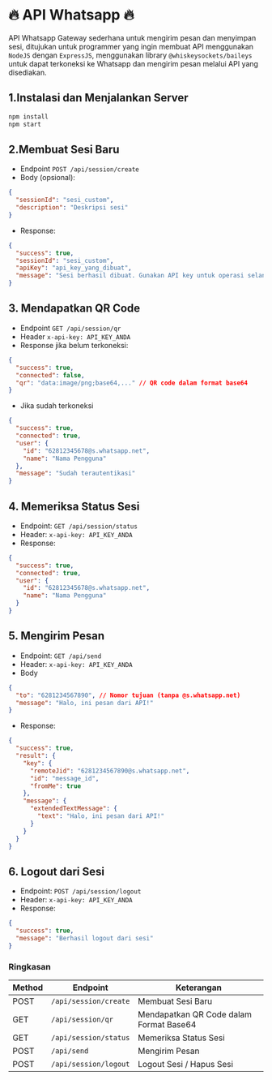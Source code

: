 # 🔥 API Whatsapp 🔥


API Whatsapp Gateway sederhana untuk mengirim pesan dan menyimpan sesi, ditujukan untuk programmer yang ingin membuat API menggunakan `NodeJS` dengan `ExpressJS`, menggunakan library `@whiskeysockets/baileys` untuk dapat terkoneksi ke Whatsapp dan mengirim pesan melalui API yang disediakan.

## 1.Instalasi dan Menjalankan Server

```bash
npm install
npm start
```

## 2.Membuat Sesi Baru

- Endpoint `POST /api/session/create`
- Body (opsional):

```json
{
  "sessionId": "sesi_custom",
  "description": "Deskripsi sesi"
}
```

- Response:

```json
{
  "success": true,
  "sessionId": "sesi_custom",
  "apiKey": "api_key_yang_dibuat",
  "message": "Sesi berhasil dibuat. Gunakan API key untuk operasi selanjutnya."
}
```

## 3. Mendapatkan QR Code

- Endpoint `GET /api/session/qr`
- Header `x-api-key: API_KEY_ANDA`
- Response jika belum terkoneksi:

```json
{
  "success": true,
  "connected": false,
  "qr": "data:image/png;base64,..." // QR code dalam format base64
}
```

- Jika sudah terkoneksi

```json
{
  "success": true,
  "connected": true,
  "user": {
    "id": "62812345678@s.whatsapp.net",
    "name": "Nama Pengguna"
  },
  "message": "Sudah terautentikasi"
}
```

## 4. Memeriksa Status Sesi

- Endpoint: `GET /api/session/status`
- Header: `x-api-key: API_KEY_ANDA`
- Response:

```json
{
  "success": true,
  "connected": true,
  "user": {
    "id": "62812345678@s.whatsapp.net",
    "name": "Nama Pengguna"
  }
}
```

## 5. Mengirim Pesan

- Endpoint: `GET /api/send`
- Header: `x-api-key: API_KEY_ANDA`
- Body

```json
{
  "to": "6281234567890", // Nomor tujuan (tanpa @s.whatsapp.net)
  "message": "Halo, ini pesan dari API!"
}
```

- Response:

```json
{
  "success": true,
  "result": {
    "key": {
      "remoteJid": "6281234567890@s.whatsapp.net",
      "id": "message_id",
      "fromMe": true
    },
    "message": {
      "extendedTextMessage": {
        "text": "Halo, ini pesan dari API!"
      }
    }
  }
}
```

## 6. Logout dari Sesi

- Endpoint: `POST /api/session/logout`
- Header: `x-api-key: API_KEY_ANDA`
- Response:

```json
{
  "success": true,
  "message": "Berhasil logout dari sesi"
}
```

### Ringkasan

|Method|Endpoint|Keterangan|
|------|--------|----------|
|POST|`/api/session/create`|Membuat Sesi Baru|
|GET|`/api/session/qr`|Mendapatkan QR Code dalam Format Base64|
|GET|`/api/session/status`|Memeriksa Status Sesi|
|POST|`/api/send`|Mengirim Pesan|
|POST|`/api/session/logout`|Logout Sesi / Hapus Sesi|
